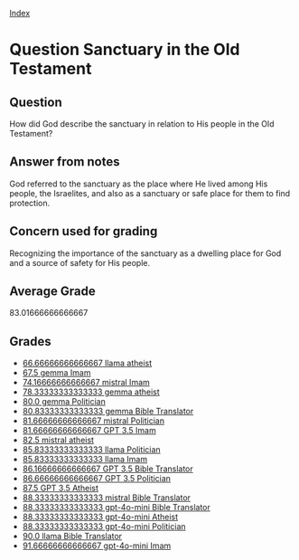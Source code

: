 
[Index](../../index.md)
# Question Sanctuary in the Old Testament
## Question
How did God describe the sanctuary in relation to His people in the Old Testament?

## Answer from notes
God referred to the sanctuary as the place where He lived among His people, the Israelites, and also as a sanctuary or safe place for them to find protection.

## Concern used for grading
Recognizing the importance of the sanctuary as a dwelling place for God and a source of safety for His people.

## Average Grade
83.01666666666667

## Grades
 * [66.66666666666667 llama atheist](../answers/llama_atheist/Sanctuary_in_the_Old_Testament.md)
 * [67.5 gemma Imam](../answers/gemma_Imam/Sanctuary_in_the_Old_Testament.md)
 * [74.16666666666667 mistral Imam](../answers/mistral_Imam/Sanctuary_in_the_Old_Testament.md)
 * [78.33333333333333 gemma atheist](../answers/gemma_atheist/Sanctuary_in_the_Old_Testament.md)
 * [80.0 gemma Politician](../answers/gemma_Politician/Sanctuary_in_the_Old_Testament.md)
 * [80.83333333333333 gemma Bible Translator](../answers/gemma_Bible_Translator/Sanctuary_in_the_Old_Testament.md)
 * [81.66666666666667 mistral Politician](../answers/mistral_Politician/Sanctuary_in_the_Old_Testament.md)
 * [81.66666666666667 GPT 3.5 Imam](../answers/GPT_3.5_Imam/Sanctuary_in_the_Old_Testament.md)
 * [82.5 mistral atheist](../answers/mistral_atheist/Sanctuary_in_the_Old_Testament.md)
 * [85.83333333333333 llama Politician](../answers/llama_Politician/Sanctuary_in_the_Old_Testament.md)
 * [85.83333333333333 llama Imam](../answers/llama_Imam/Sanctuary_in_the_Old_Testament.md)
 * [86.16666666666667 GPT 3.5 Bible Translator](../answers/GPT_3.5_Bible_Translator/Sanctuary_in_the_Old_Testament.md)
 * [86.66666666666667 GPT 3.5 Politician](../answers/GPT_3.5_Politician/Sanctuary_in_the_Old_Testament.md)
 * [87.5 GPT 3.5 Atheist](../answers/GPT_3.5_Atheist/Sanctuary_in_the_Old_Testament.md)
 * [88.33333333333333 mistral Bible Translator](../answers/mistral_Bible_Translator/Sanctuary_in_the_Old_Testament.md)
 * [88.33333333333333 gpt-4o-mini Bible Translator](../answers/gpt-4o-mini_Bible_Translator/Sanctuary_in_the_Old_Testament.md)
 * [88.33333333333333 gpt-4o-mini Atheist](../answers/gpt-4o-mini_Atheist/Sanctuary_in_the_Old_Testament.md)
 * [88.33333333333333 gpt-4o-mini Politician](../answers/gpt-4o-mini_Politician/Sanctuary_in_the_Old_Testament.md)
 * [90.0 llama Bible Translator](../answers/llama_Bible_Translator/Sanctuary_in_the_Old_Testament.md)
 * [91.66666666666667 gpt-4o-mini Imam](../answers/gpt-4o-mini_Imam/Sanctuary_in_the_Old_Testament.md)
